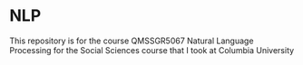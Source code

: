 # NLP
This repository is for the course QMSSGR5067 Natural Language Processing for the Social Sciences course that I took at Columbia University
